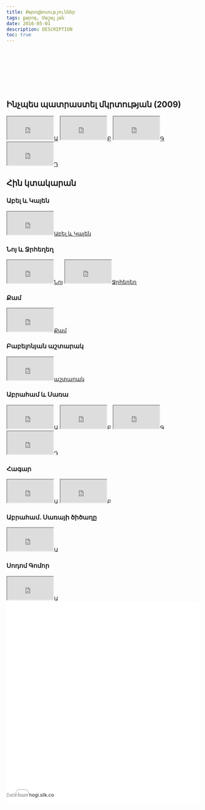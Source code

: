 ```yaml
---
title: Քարոզխոսություններ
tags: քարոզ, Մաշալյան
date: 2016-05-01
description: DESCRIPTION
toc: true
---
```


<br>
<br>
<br>
<br>
<br>
<br>

## Ինչպես պատրաստել մկրտության (2009)
 <iframe width="120" height="60"
src="https://www.youtube.com/embed/H9Kq0vih_VY">
</iframe><a target="_blank" href="https://www.youtube.com/watch?v=6AtvcFeVXi4">Ա</a>
 <iframe width="120" height="60"
src="https://www.youtube.com/embed/VsZWxu_cBlQ">
</iframe><a target="_blank" href="https://www.youtube.com/watch?v=6AtvcFeVXi4">Բ</a>
 <iframe width="120" height="60"
src="https://www.youtube.com/embed/WFqCHx25mX0">
</iframe><a target="_blank" href="https://www.youtube.com/watch?v=6AtvcFeVXi4">Գ</a>
 <iframe width="120" height="60"
src="https://www.youtube.com/embed/D51LwvN2LAQ">
</iframe><a target="_blank" href="https://www.youtube.com/watch?v=6AtvcFeVXi4">Դ</a>


## Հին կտակարան
### Աբել և Կայեն
 <iframe width="120" height="60"
 src="https://www.youtube.com/embed/6AtvcFeVXi4">
 </iframe><a target="_blank" href="https://www.youtube.com/watch?v=6AtvcFeVXi4">Աբել և Կայեն</a>


### Նոյ և Ջրհեղեղ
 <iframe width="120" height="60"
 src="https://www.youtube.com/embed/jE06XeWrp7Q">
 </iframe><a target="_blank" href="https://www.youtube.com/watch?v=jE06XeWrp7Q">Նոյ</a>
 <iframe width="120" height="60"
 src="https://www.youtube.com/embed/qnlMZe4VtHo">
 </iframe><a target="_blank" href="https://www.youtube.com/watch?v=qnlMZe4VtHo">Ջրհեղեղ</a>


### Քամ
 <iframe width="120" height="60"
 src="https://www.youtube.com/embed/VjKYUR-kPlM">
 </iframe><a target="_blank" href="https://www.youtube.com/watch?v=VjKYUR-kPlM">Քամ</a>


### Բաբելոնյան աշտարակ
 <iframe width="120" height="60"
 src="https://www.youtube.com/embed/A6r78QC5vGs">
 </iframe><a target="_blank" href="https://www.youtube.com/watch?v=A6r78QC5vGs">աշտարակ</a>

### Աբրահամ և Սառա
 <iframe width="120" height="60"
 src="https://www.youtube.com/embed/WFqCHx25mX0">
 </iframe>Ա
 <iframe width="120" height="60"
 src="https://www.youtube.com/embed/D51LwvN2LAQ">
 </iframe>Բ
 <iframe width="120" height="60"
 src="https://www.youtube.com/embed/W1Bcf1kiy8A">
 </iframe>Գ
 <iframe width="120" height="60"
 src="https://www.youtube.com/embed/kFGBppPlC_Y">
 </iframe>Դ


### Հագար
 <iframe width="120" height="60"
 src="https://www.youtube.com/embed/WFqCHx25mX0">
 </iframe>Ա
 <iframe width="120" height="60"
 src="https://www.youtube.com/embed/D51LwvN2LAQ">
 </iframe>Բ

### Աբրահամ. Սառայի ծիծաղը
 <iframe width="120" height="60"
 src="https://www.youtube.com/embed/WFqCHx25mX0">
 </iframe>Ա

### Սոդոմ Գոմոր
 <iframe width="120" height="60"
 src="https://www.youtube.com/embed/WFqCHx25mX0">
 </iframe>Ա


<div style='display: inline-block; width: 100%; min-height: 300px;'><div style='position: relative; padding-bottom: 100%; padding-top:25px; height: 0;'><iframe src="//hogi.silk.co/s/embed/ORwwQNy" style="border:0;position: absolute; top:0; left:0; width: 100%;height:100%; min-height: 300px;"></iframe></div><div style='position:relative;margin-top:-33px;margin-bottom:10px;font-size:12px;color:gray;text-align:left;width:50%;text-overflow:ellipsis;overflow:hidden;white-space:nowrap;'>Data from <a target='_blank' style='text-decoration:none;'href='http://hogi.silk.co'>hogi.silk.co</a></div></div>
